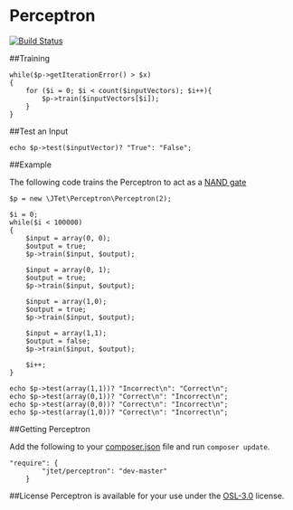 Perceptron
==========

[![Build Status](https://travis-ci.org/jtet/Perceptron.png?branch=master)](https://travis-ci.org/jtet/Perceptron)

##Training

    while($p->getIterationError() > $x)
    {
        for ($i = 0; $i < count($inputVectors); $i++){
            $p->train($inputVectors[$i]);
        }
    }

##Test an Input

    echo $p->test($inputVector)? "True": "False";

##Example

The following code trains the Perceptron to act as a [NAND gate](http://en.wikipedia.org/wiki/NAND_gate)

    $p = new \JTet\Perceptron\Perceptron(2);

    $i = 0;
    while($i < 100000)
    {
        $input = array(0, 0);
        $output = true;
        $p->train($input, $output);

        $input = array(0, 1);
        $output = true;
        $p->train($input, $output);

        $input = array(1,0);
        $output = true;
        $p->train($input, $output);

        $input = array(1,1);
        $output = false;
        $p->train($input, $output);

        $i++;
    }

    echo $p->test(array(1,1))? "Incorrect\n": "Correct\n";
    echo $p->test(array(0,1))? "Correct\n": "Incorrect\n";
    echo $p->test(array(0,0))? "Correct\n": "Incorrect\n";
    echo $p->test(array(1,0))? "Correct\n": "Incorrect\n";

##Getting Perceptron

Add the following to your [composer.json](http://getcomposer.org) file and run `composer update`.

```
"require": {
        "jtet/perceptron": "dev-master"
    }
```

##License
Perceptron is available for your use under the [OSL-3.0](http://www.spdx.org/licenses/OSL-3.0#licenseText) license.